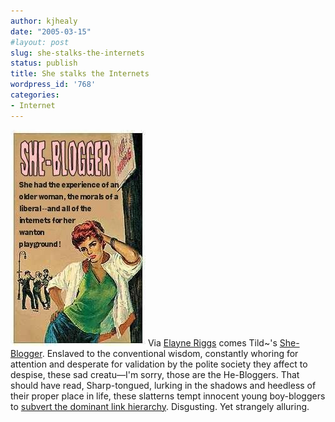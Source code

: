 ```yaml
---
author: kjhealy
date: "2005-03-15"
#layout: post
slug: she-stalks-the-internets
status: publish
title: She stalks the Internets
wordpress_id: '768'
categories:
- Internet
---
```


![image](she-blogger.jpg) Via [Elayne Riggs](http://elayneriggs.blogspot.com/2005/03/estrogen-month-day-14-welcome-any-new.html) comes Tild~'s [She-Blogger](http://tildblog.blogspot.com/2005/03/return-of-she-blogger.html). Enslaved to the conventional wisdom, constantly whoring for attention and desperate for validation by the polite society they affect to despise, these sad creatu—I'm sorry, those are the He-Bloggers. That should have read, Sharp-tongued, lurking in the shadows and heedless of their proper place in life, these slatterns tempt innocent young boy-bloggers to [subvert the dominant link hierarchy](http://www.google.com/search?q=subvert+the+dominant+link+hierarchy). Disgusting. Yet strangely alluring.
